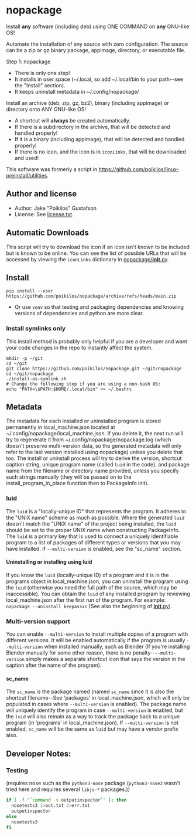 # nopackage
Install **any** software (including deb) using ONE COMMAND on **any** GNU-like OS!

Automate the installation of any source with zero configuration. The
source can be a zip or gz binary package, appimage, directory, or
executable file.

Step 1: nopackage <packagename>
- There is only one step!
- It installs in user space (~/.local, so add ~/.local/bin to your path--see the "Install" section).
- It keeps uninstall metadata in ~/.config/nopackage/

Install an archive (deb, zip, gz, bz2), binary (including appimage) or directory onto ANY GNU-like OS!
- A shortcut will **always** be created automatically.
- If there is a subdirectory in the archive, that will be detected and handled properly!
- If it is a binary (including appimage), that will be detected and handled properly!
- If there is no icon, and the icon is in `iconLinks`, that will be downloaded and used!

This software was formerly a script in https://github.com/poikilos/linux-preinstall/utilities.


## Author and license
- Author: Jake "Poikilos" Gustafson
- License: See [license.txt](license.txt).


## Automatic Downloads
This script will try to download the icon if an icon isn't known to be
included but is known to be online. You can see the list of possible
URLs that will be accessed by viewing the `iconLinks` dictionary in
[nopackage/__init__.py](nopackage/__init__.py).


## Install
```
pip install --user https://github.com/poikilos/nopackage/archive/refs/heads/main.zip
```
- Or use `venv` so that testing and packaging dependencies and knowing versions of dependencies and python are more clear.

### Install symlinks only
This install method is probably only helpful if you are a developer and
want your code changes in the repo to instantly affect the system.
```
mkdir -p ~/git
cd ~/git
git clone https://github.com/poikilos/nopackage.git ~/git/nopackage
cd ~/git/nopackage
./install-as-symlink.sh
# Change the following step if you are using a non-bash OS:
echo "PATH=\$PATH:$HOME/.local/bin" >> ~/.bashrc
```


## Metadata
The metadata for each installed or uninstalled program is stored
permanently in local_machine.json located at
~/.config/nopackage/local_machine.json. If you delete it, the next
run will try to regenerate it from
~/.config/nopackage/nopackage.log (which doesn't preserve
multi-version data, so the generated metadata will only refer to the
last version installed using nopackage) unless you delete that too.
The install or uninstall process will try to derive the version,
shortcut caption string, unique program name (called `luid` in the
code), and package name from the filename or directory name provided,
unless you specify such strings manually (they will be passed on to the
install_program_in_place function then to PackageInfo init).

### luid
The `luid` is a "locally-unique ID" that represents the program. It
adheres to the "UNIX name" scheme as much as possible. Where the
generated `luid` doesn't match the "UNIX name" of the project being
installed, the `luid` should be set to the proper UNIX name when
constructing PackageInfo. The `luid` is a primary key that is used to
connect a uniquely identifiable program to a list of packages of
different types or versions that you may have installed. If
`--multi-version` is enabled, see the "sc_name" section.

#### Uninstalling or installing using luid
If you know the `luid` (locally-unique ID) of a program and it is in the
programs object in local_machine.json, you can uninstall the program
using the `luid` (otherwise you need the full path of the source, which
may be inaccessible). You can obtain the `luid` of any installed program
by reviewing local_machine.json after the first run of the program. For
example: `nopackage --uninstall keepassxc` (See also the beginning of
[__init__.py](nopackage/__init__.py)).

### Multi-version support
You can enable `--multi-version` to install multiple copies of a program
with different versions. It will be enabled automatically if the
program is usually `--multi-version` when installed manually, such as
Blender (If you're installing Blender manually for some other reason,
there is no penalty--`--multi-version` simply makes a separate shortcut icon
that says the version in the caption after the name of the program).

#### sc_name
The `sc_name` is the package named (named `sc_name` since it is also the
shortcut filename--See 'packages' in local_machine.json, which will
only be populated in cases where `--multi-version` is enabled). The package
name will uniquely identify the program in case `--multi-version` is
enabled, but the `luid` will also remain as a way to track the package
back to a unique program (in 'programs' in local_machine.json). If
`--multi-version` is not enabled, `sc_name` will be the same as `luid`
but may have a vendor prefix also.


## Developer Notes:
### Testing
(requires nose such as the `python3-nose` package (`python3-nose2` wasn't tried here and requires several `libjs-*` packages.))
```bash
if [ -f "`command -v outputinspector`" ]; then
  nosetests3 1>out.txt 2>err.txt
  outputinspector
else
  nosetests3
fi
```
